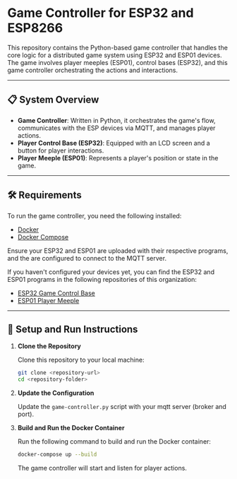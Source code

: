 # Game Controller for ESP32 and ESP8266

This repository contains the Python-based game controller that handles the core logic for a distributed game system using ESP32 and ESP01 devices. The game involves player meeples (ESP01), control bases (ESP32), and this game controller orchestrating the actions and interactions.

---

## 📋 System Overview

- **Game Controller**: Written in Python, it orchestrates the game's flow, communicates with the ESP devices via MQTT, and manages player actions.
- **Player Control Base (ESP32)**: Equipped with an LCD screen and a button for player interactions.
- **Player Meeple (ESP01)**: Represents a player's position or state in the game.

---

## 🛠️ Requirements

To run the game controller, you need the following installed:

- [Docker](https://www.docker.com/)
- [Docker Compose](https://docs.docker.com/compose/install/)


Ensure your ESP32 and ESP01 are uploaded with their respective programs, and the are configured to connect to the MQTT server.

If you haven't configured your devices yet, you can find the ESP32 and ESP01 programs in the following repositories of this organization:
- [ESP32 Game Control Base](https://github.com/MEINF-Embedded-Systems/control-base-esp32)
- [ESP01 Player Meeple](https://github.com/MEINF-Embedded-Systems/meeple-eps01)


---

## 🚀 Setup and Run Instructions

1. **Clone the Repository**

   Clone this repository to your local machine:

   ```bash
   git clone <repository-url>
   cd <repository-folder>
    ```

2. **Update the Configuration**

   Update the `game-controller.py` script with your mqtt server (broker and port).

3. **Build and Run the Docker Container**

   Run the following command to build and run the Docker container:

   ```bash
   docker-compose up --build
   ```

   The game controller will start and listen for player actions.
   
